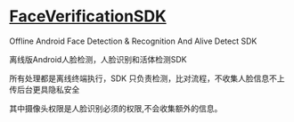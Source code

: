 #  [FaceVerificationSDK](https://github.com/AnyLifeZLB/FaceVerificationSDK)

Offline Android Face Detection &amp; Recognition And Alive Detect SDK 

离线版Android人脸检测，人脸识别和活体检测SDK

所有处理都是离线终端执行，SDK 只负责检测，比对流程，不收集人脸信息不上传后台更具隐私安全

其中摄像头权限是人脸识别必须的权限,不会收集额外的信息。
